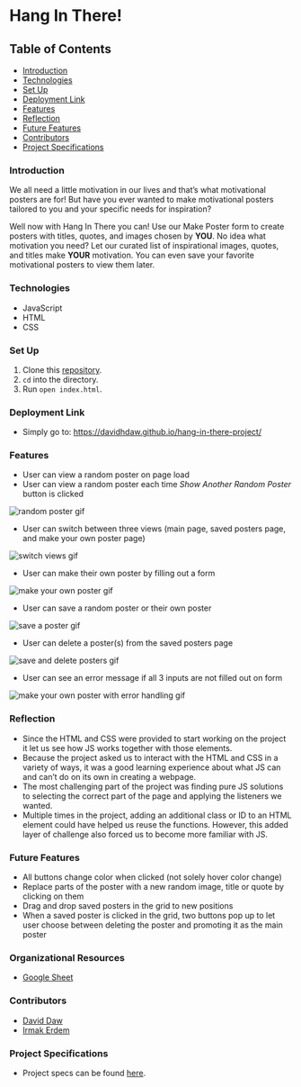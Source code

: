 # Hang In There!

## Table of Contents
- [Introduction](#introduction)
- [Technologies](#technologies)
- [Set Up](#set-up)
- [Deployment Link](#deployment-link)
- [Features](#features)
- [Reflection](#reflection)
- [Future Features](#future-features)
- [Contributors](#contributors)
- [Project Specifications](#project-specifications)

### Introduction
We all need a little motivation in our lives and that’s what motivational posters are for! But have you ever wanted to make motivational posters tailored to you and your specific needs for inspiration?

Well now with Hang In There you can! Use our Make Poster form to create posters with titles, quotes, and images chosen by **YOU**. No idea what motivation you need? Let our curated list of inspirational images, quotes, and titles make **YOUR** motivation. You can even save your favorite motivational posters to view them later.

### Technologies
- JavaScript
- HTML
- CSS

### Set Up
1.  Clone this [repository](https://github.com/davidhdaw/hang-in-there-project).
2. `cd` into the directory.
3. Run `open index.html`.

### Deployment Link
- Simply go to: https://davidhdaw.github.io/hang-in-there-project/

### Features
- User can view a random poster on page load
- User can view a random poster each time _Show Another Random Poster_ button is clicked

![random poster gif](https://media.giphy.com/media/5KBlIu9PnA8s6Ykzpr/giphy.gif)

- User can switch between three views (main page, saved posters page, and make your own poster page)

![switch views gif](https://media.giphy.com/media/L0aJsyCbxmdFf1H6C2/giphy.gif)

- User can make their own poster by filling out a form

![make your own poster gif](https://media.giphy.com/media/Cc3nT0ysvskRvhc4yG/giphy.gif)

- User can save a random poster or their own poster

![save a poster gif](https://media.giphy.com/media/wlUN0KZxVmPrHngsfF/giphy.gif)



- User can delete a poster(s) from the saved posters page

![save and delete posters gif](https://media.giphy.com/media/xxapCIEm4m8EY6Fc9J/giphy.gif)

- User can see an error message if all 3 inputs are not filled out on form

![make your own poster with error handling gif](https://media.giphy.com/media/IN0EPB8je4hXdpeEA9/giphy.gif)

### Reflection
- Since the HTML and CSS were provided to start working on the project it let us see how JS works together with those elements.
- Because the project asked us to interact with the HTML and CSS in a variety of ways, it was a good learning experience about what JS can and can’t do on its own in creating a webpage.
- The most challenging part of the project was finding pure JS solutions to selecting the correct part of the page and applying the listeners we wanted.
- Multiple times in the project, adding an additional class or ID to an HTML element could have helped us reuse the functions. However, this added layer of challenge also forced us to become more familiar with JS.

### Future Features
- All buttons change color when clicked (not solely hover color change)
- Replace parts of the poster with a new random image, title or quote by clicking on them
- Drag and drop saved posters in the grid to new positions
- When a saved poster is clicked in the grid, two buttons pop up to let user choose between deleting the poster and promoting it as the main poster

### Organizational Resources
- [Google Sheet](https://docs.google.com/spreadsheets/d/1TArYW4BWjuTwoOI70uaKfKOVwcMoaMXObhMUaFirziw/edit?usp=sharing)

### Contributors
- [David Daw](https://github.com/davidhdaw)
- [Irmak Erdem](https://github.com/irmakerdem)

### Project Specifications
- Project specs can be found [here](https://frontend.turing.edu/projects/module-1/hang-in-there-v2.html).
